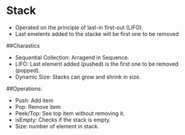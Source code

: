 # Stack
- Operated on the principle of last-in first-out (LIFO).
- Last emelents added to the stacke will be first one to be removed

##Charastics
- Sequential Collection: Arragend in Sequence.
- LIFO: Last element added (pushed) is the first one to be removed (popped).
- Dynamic Size: Stacks can grow and shrink in size.

##Operations:
- Push: Add item
- Pop: Remove item
- Peek/Top: See top item without removing it.
- isEmpty: Checks if the stack is empty.
- Size: number of element in stack.

